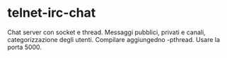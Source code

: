 # telnet-irc-chat
Chat server con socket e thread. Messaggi pubblici, privati e canali, categorizzazione degli utenti.
Compilare aggiungedno -pthread. Usare la porta 5000.
